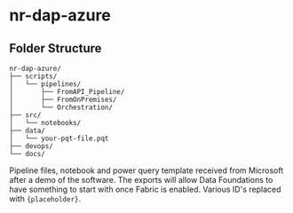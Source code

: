 # nr-dap-azure

## Folder Structure

    nr-dap-azure/
    ├── scripts/
    │   └── pipelines/
    │       ├── FromAPI_Pipeline/
    │       ├── FromOnPremises/
    │       └── Orchestration/
    ├── src/
    │   └── notebooks/
    ├── data/
    │   └── your-pqt-file.pqt
    ├── devops/
    └── docs/

Pipeline files, notebook and power query template received from Microsoft after a demo of the software. The exports will allow Data Foundations to have something to start with once Fabric is enabled. Various ID's replaced with `{placeholder}`.